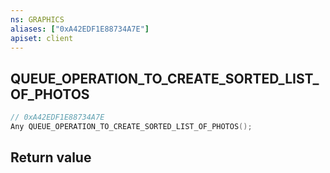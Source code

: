 ```yaml
---
ns: GRAPHICS
aliases: ["0xA42EDF1E88734A7E"]
apiset: client
---
```

## QUEUE_OPERATION_TO_CREATE_SORTED_LIST_OF_PHOTOS

```c
// 0xA42EDF1E88734A7E
Any QUEUE_OPERATION_TO_CREATE_SORTED_LIST_OF_PHOTOS();
```



## Return value

